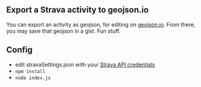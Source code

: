 Export a Strava activity to geojson.io
--------------------------------------

You can export an activity as geojson, for editing on [geojson.io](http://geojson.io).  From there, you may save that geojson in a gist.  Fun stuff.

## Config
* edit stravaSettings.json with your [Strava API credentials](https://www.strava.com/settings/api)  
* `npm install`  
* `node index.js`  
